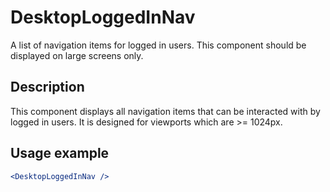 # DesktopLoggedInNav
A list of navigation items for logged in users. This component should be displayed on large screens only.

## Description
This component displays all navigation items that can be interacted with by logged in users. It is designed for viewports which are >= 1024px.

## Usage example
```jsx
<DesktopLoggedInNav />
```